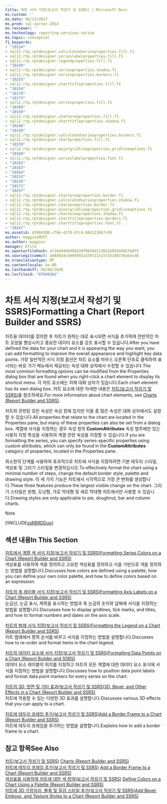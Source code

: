 ```yaml
---
title: 차트 서식 지정(보고서 작성기 및 SSRS) | Microsoft Docs
ms.custom: ''
ms.date: 06/13/2017
ms.prod: sql-server-2014
ms.reviewer: ''
ms.technology: reporting-services-native
ms.topic: conceptual
f1_keywords:
- "10214"
- sql12.rtp.rptdesigner.calculatedseriesproperties.fill.f1
- sql12.rtp.rptdesigner.serieslabelproperties.fill.f1
- sql12.rtp.rptdesigner.legendproperties.fill.f1
- "10149"
- sql12.rtp.rptdesigner.seriesproperties.shadow.f1
- sql12.rtp.rptdesigner.seriesproperties.markers.f1
- "10255"
- sql12.rtp.rptdesigner.charttitleproperties.fill.f1
- "10154"
- "10170"
- "10173"
- sql12.rtp.rptdesigner.seriesproperties.fill.f1
- "10169"
- "10158"
- sql12.rtp.rptdesigner.chartareaproperties.fill.f1
- sql12.rtp.rptdesigner.charttitleproperties.shadow.f1
- "10246"
- "10150"
- sql12.rtp.rptdesigner.calculatedseriesproperties.borders.f1
- sql12.rtp.rptdesigner.chartproperties.fill.f1
- "10159"
- sql12.rtp.rptdesigner.majorgridlineproperties.gridlineoptions.f1
- "10160"
- sql12.rtp.rptdesigner.serieslabelproperties.font.f1
- "10182"
- "10163"
- "10164"
- "10253"
- "10216"
- "10171"
- "10257"
- sql12.rtp.rptdesigner.chartareaproperties.border.f1
- sql12.rtp.rptdesigner.calculatedseriesproperties.shadow.f1
- sql12.rtp.rptdesigner.chartproperties.border.f1
- sql12.rtp.rptdesigner.minorgridlineproperties.gridlineoptions.f1
- sql12.rtp.rptdesigner.chartareaproperties.shadow.f1
- sql12.rtp.rptdesigner.charttitleproperties.borders.f1
- sql12.rtp.rptdesigner.charttitleproperties.font.f1
- "10247"
ms.assetid: d3984300-c766-42f8-b7c4-863123d67c99
author: maggiesMSFT
ms.author: maggies
manager: kfile
ms.openlocfilehash: af164d4db9b6439f0634d113652b95939827b0f5
ms.sourcegitcommit: ad4d92dce894592a259721a1571b1d8736abacdb
ms.translationtype: MT
ms.contentlocale: ko-KR
ms.lasthandoff: 08/04/2020
ms.locfileid: "87649381"
---
```

# <a name="formatting-a-chart-report-builder-and-ssrs"></a><span data-ttu-id="84519-102">차트 서식 지정(보고서 작성기 및 SSRS)</span><span class="sxs-lookup"><span data-stu-id="84519-102">Formatting a Chart (Report Builder and SSRS)</span></span>
  <span data-ttu-id="84519-103">차트용 데이터를 정의한 후 차트가 원하는 대로 표시되면 서식을 추가하여 전반적인 차트 모양을 향상시키고 중요한 데이터 요소를 강조 표시할 수 있습니다.</span><span class="sxs-lookup"><span data-stu-id="84519-103">After you have defined the data for your chart and it is appearing the way you want, you can add formatting to improve the overall appearance and highlight key data points.</span></span> <span data-ttu-id="84519-104">가장 일반적인 서식 지정 옵션은 차트 요소를 마우스 오른쪽 단추로 클릭하여 표시되는 바로 가기 메뉴에서 제공되는 속성 대화 상자에서 수정할 수 있습니다.</span><span class="sxs-lookup"><span data-stu-id="84519-104">The most common formatting options can be modified from the Properties dialog box that are found when you right-click a chart element to display its shortcut menu.</span></span> <span data-ttu-id="84519-105">각 차트 요소에는 자체 대화 상자가 있습니다.</span><span class="sxs-lookup"><span data-stu-id="84519-105">Each chart element has its own dialog box.</span></span> <span data-ttu-id="84519-106">차트 요소에 대한 자세한 내용은 [차트&#40;보고서 작성기 및 SSRS&#41;](charts-report-builder-and-ssrs.md)를 참조하세요.</span><span class="sxs-lookup"><span data-stu-id="84519-106">For more information about chart elements, see [Charts &#40;Report Builder and SSRS&#41;](charts-report-builder-and-ssrs.md).</span></span>  
  
 <span data-ttu-id="84519-107">차트와 관련된 모든 속성은 속성 창에 있지만 이들 중 많은 속성은 대화 상자에서도 설정할 수 있습니다.</span><span class="sxs-lookup"><span data-stu-id="84519-107">All properties that relate to the chart are located in the Properties pane, but many of these properties can also be set from a dialog box.</span></span> <span data-ttu-id="84519-108">계열에 서식을 지정하는 경우 속성 창의 **CustomAttributes** 속성 범주에만 있는 사용자 지정 특성을 사용하여 계열 관련 속성을 지정할 수 있습니다.</span><span class="sxs-lookup"><span data-stu-id="84519-108">If you are formatting the series, you can specify series-specific properties using custom attributes, which can only be found in the **CustomAttributes** category of properties, located in the Properties pane.</span></span>  
  
 <span data-ttu-id="84519-109">최소한의 단계를 사용하여 효과적으로 차트에 서식을 지정하려면 기본 테두리 스타일, 색상표 및 그리기 스타일을 변경하십시오.</span><span class="sxs-lookup"><span data-stu-id="84519-109">To effectively format the chart using a minimal number of steps, change the default border style, palette and drawing style.</span></span> <span data-ttu-id="84519-110">이 세 가지 기능은 차트에서 시각적으로 가장 큰 변화를 생성합니다.</span><span class="sxs-lookup"><span data-stu-id="84519-110">These three features produce the largest visible change on the chart.</span></span> <span data-ttu-id="84519-111">그리기 스타일은 원형, 도넛형, 가로 막대형 및 세로 막대형 차트에서만 사용할 수 있습니다.</span><span class="sxs-lookup"><span data-stu-id="84519-111">Drawing styles are only applicable to pie, doughnut, bar and column charts.</span></span>  
  
> [!NOTE]  
>  [!INCLUDE[ssRBRDDup](../../includes/ssrbrddup-md.md)]  
  
## <a name="in-this-section"></a><span data-ttu-id="84519-112">섹션 내용</span><span class="sxs-lookup"><span data-stu-id="84519-112">In This Section</span></span>  
 [<span data-ttu-id="84519-113">차트에서 계열 색 서식 지정&#40;보고서 작성기 및 SSRS&#41;</span><span class="sxs-lookup"><span data-stu-id="84519-113">Formatting Series Colors on a Chart &#40;Report Builder and SSRS&#41;</span></span>](formatting-series-colors-on-a-chart-report-builder-and-ssrs.md)  
 <span data-ttu-id="84519-114">색상표를 사용하여 색을 정의하고 고유한 색상표를 정의하고 식을 기반으로 색을 정의하는 방법을 설명합니다.</span><span class="sxs-lookup"><span data-stu-id="84519-114">Discusses how colors are defined using a palette, how you can define your own color palette, and how to define colors based on an expression.</span></span>  
  
 [<span data-ttu-id="84519-115">차트의 축 레이블 서식 지정&#40;보고서 작성기 및 SSRS&#41;</span><span class="sxs-lookup"><span data-stu-id="84519-115">Formatting Axis Labels on a Chart &#40;Report Builder and SSRS&#41;</span></span>](formatting-axis-labels-on-a-chart-report-builder-and-ssrs.md)  
 <span data-ttu-id="84519-116">눈금선, 눈금 표시, 제목을 표시하는 방법과 축 눈금의 숫자와 날짜에 서식을 지정하는 방법을 설명합니다.</span><span class="sxs-lookup"><span data-stu-id="84519-116">Discusses how to display gridlines, tick marks, and titles, and how to format numbers and dates on the axis scale.</span></span>  
  
 [<span data-ttu-id="84519-117">차트의 범례 서식 지정&#40;보고서 작성기 및 SSRS&#41;</span><span class="sxs-lookup"><span data-stu-id="84519-117">Formatting the Legend on a Chart &#40;Report Builder and SSRS&#41;</span></span>](chart-legend-formatting-report-builder.md)  
 <span data-ttu-id="84519-118">차트 범례에서 항목 순서를 바꾸고 서식을 지정하는 방법을 설명합니다.</span><span class="sxs-lookup"><span data-stu-id="84519-118">Discusses how to re-order and format items in the chart legend.</span></span>  
  
 [<span data-ttu-id="84519-119">차트의 데이터 요소에 서식 지정&#40;보고서 작성기 및 SSRS&#41;</span><span class="sxs-lookup"><span data-stu-id="84519-119">Formatting Data Points on a Chart &#40;Report Builder and SSRS&#41;</span></span>](formatting-data-points-on-a-chart-report-builder-and-ssrs.md)  
 <span data-ttu-id="84519-120">데이터 요소 레이블의 위치를 지정하고 차트의 모든 계열에 대한 데이터 요소 표식에 서식을 지정하는 방법을 설명합니다.</span><span class="sxs-lookup"><span data-stu-id="84519-120">Discusses how to position data point labels and format data point markers for every series on the chart.</span></span>  
  
 [<span data-ttu-id="84519-121">차트의 3D, 빗면 및 기타 효과&#40;보고서 작성기 및 SSRS&#41;</span><span class="sxs-lookup"><span data-stu-id="84519-121">3D, Bevel, and Other Effects in a Chart &#40;Report Builder and SSRS&#41;</span></span>](chart-effects-3d-bevel-and-other-report-builder.md)  
 <span data-ttu-id="84519-122">차트에 적용할 수 있는 다양한 3D 효과를 설명합니다.</span><span class="sxs-lookup"><span data-stu-id="84519-122">Discusses various 3D effects that you can apply to a chart.</span></span>  
  
 [<span data-ttu-id="84519-123">차트에 테두리 프레임 추가&#40;보고서 작성기 및 SSRS&#41;</span><span class="sxs-lookup"><span data-stu-id="84519-123">Add a Border Frame to a Chart &#40;Report Builder and SSRS&#41;</span></span>](add-a-border-frame-to-a-chart-report-builder-and-ssrs.md)  
 <span data-ttu-id="84519-124">차트에 테두리 프레임을 추가하는 방법을 설명합니다.</span><span class="sxs-lookup"><span data-stu-id="84519-124">Explains how to add a border frame to a chart.</span></span>  
  
## <a name="see-also"></a><span data-ttu-id="84519-125">참고 항목</span><span class="sxs-lookup"><span data-stu-id="84519-125">See Also</span></span>  
 <span data-ttu-id="84519-126">[차트&#40;보고서 작성기 및 SSRS&#41;](charts-report-builder-and-ssrs.md) </span><span class="sxs-lookup"><span data-stu-id="84519-126">[Charts &#40;Report Builder and SSRS&#41;](charts-report-builder-and-ssrs.md) </span></span>  
 <span data-ttu-id="84519-127">[차트에 테두리 프레임 추가&#40;보고서 작성기 및 SSRS&#41;](add-a-border-frame-to-a-chart-report-builder-and-ssrs.md) </span><span class="sxs-lookup"><span data-stu-id="84519-127">[Add a Border Frame to a Chart &#40;Report Builder and SSRS&#41;](add-a-border-frame-to-a-chart-report-builder-and-ssrs.md) </span></span>  
 <span data-ttu-id="84519-128">[색상표를 사용하여 차트에 대한 색 정의&#40;보고서 작성기 및 SSRS&#41;](define-colors-on-a-chart-using-a-palette-report-builder-and-ssrs.md) </span><span class="sxs-lookup"><span data-stu-id="84519-128">[Define Colors on a Chart Using a Palette &#40;Report Builder and SSRS&#41;](define-colors-on-a-chart-using-a-palette-report-builder-and-ssrs.md) </span></span>  
 [<span data-ttu-id="84519-129">차트에 3D 가장자리, 볼록 및 질감 스타일 추가&#40;보고서 작성기 및 SSRS&#41;</span><span class="sxs-lookup"><span data-stu-id="84519-129">Add Bevel, Emboss, and Texture Styles to a Chart &#40;Report Builder and SSRS&#41;</span></span>](chart-effects-add-bevel-emboss-or-texture-report-builder.md)  
  
  
